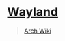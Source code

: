 # [Wayland](https://wayland.freedesktop.org/)

> [Arch Wiki](https://wiki.archlinux.org/index.php/Wayland)
